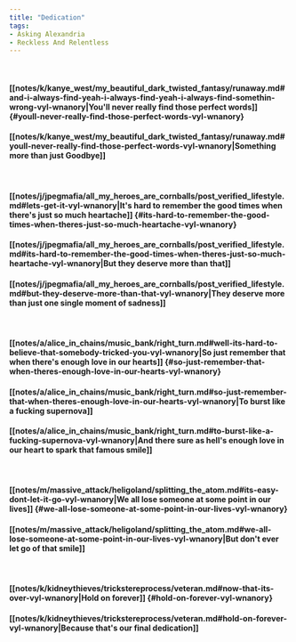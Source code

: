 ```yaml
---
title: "Dedication"
tags:
- Asking Alexandria
- Reckless And Relentless
---
```

&nbsp;
#### [[notes/k/kanye_west/my_beautiful_dark_twisted_fantasy/runaway.md#and-i-always-find-yeah-i-always-find-yeah-i-always-find-somethin-wrong-vyl-wnanory|You'll never really find those perfect words]] {#youll-never-really-find-those-perfect-words-vyl-wnanory}
#### [[notes/k/kanye_west/my_beautiful_dark_twisted_fantasy/runaway.md#youll-never-really-find-those-perfect-words-vyl-wnanory|Something more than just   Goodbye]]
&nbsp;
#### [[notes/j/jpegmafia/all_my_heroes_are_cornballs/post_verified_lifestyle.md#lets-get-it-vyl-wnanory|It's hard to remember the good times when there's just so much heartache]] {#its-hard-to-remember-the-good-times-when-theres-just-so-much-heartache-vyl-wnanory}
#### [[notes/j/jpegmafia/all_my_heroes_are_cornballs/post_verified_lifestyle.md#its-hard-to-remember-the-good-times-when-theres-just-so-much-heartache-vyl-wnanory|But they deserve more than that]]
#### [[notes/j/jpegmafia/all_my_heroes_are_cornballs/post_verified_lifestyle.md#but-they-deserve-more-than-that-vyl-wnanory|They deserve more than just one single moment of sadness]]
&nbsp;
#### [[notes/a/alice_in_chains/music_bank/right_turn.md#well-its-hard-to-believe-that-somebody-tricked-you-vyl-wnanory|So just remember that when there's enough love in our hearts]] {#so-just-remember-that-when-theres-enough-love-in-our-hearts-vyl-wnanory}
#### [[notes/a/alice_in_chains/music_bank/right_turn.md#so-just-remember-that-when-theres-enough-love-in-our-hearts-vyl-wnanory|To burst like a fucking supernova]]
#### [[notes/a/alice_in_chains/music_bank/right_turn.md#to-burst-like-a-fucking-supernova-vyl-wnanory|And there sure as hell's enough love in our heart to spark that famous smile]]
&nbsp;
#### [[notes/m/massive_attack/heligoland/splitting_the_atom.md#its-easy-dont-let-it-go-vyl-wnanory|We all lose someone at some point in our lives]] {#we-all-lose-someone-at-some-point-in-our-lives-vyl-wnanory}
#### [[notes/m/massive_attack/heligoland/splitting_the_atom.md#we-all-lose-someone-at-some-point-in-our-lives-vyl-wnanory|But don't ever let go of that smile]]
&nbsp;
#### [[notes/k/kidneythieves/trickstereprocess/veteran.md#now-that-its-over-vyl-wnanory|Hold on forever]] {#hold-on-forever-vyl-wnanory}
#### [[notes/k/kidneythieves/trickstereprocess/veteran.md#hold-on-forever-vyl-wnanory|Because that's our final dedication]]
